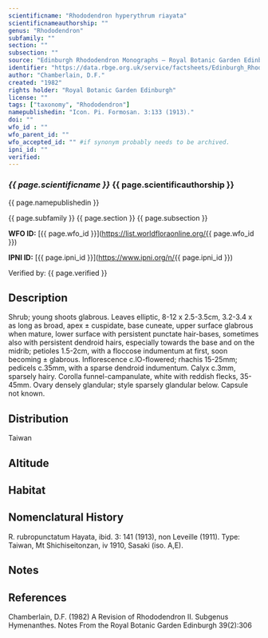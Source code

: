 ```yaml
---
scientificname: "Rhododendron hyperythrum riayata"
scientificnameauthorship: ""
genus: "Rhododendron"
subfamily: ""
section: ""
subsection: ""
source: "Edinburgh Rhododendron Monographs – Royal Botanic Garden Edinburgh"
identifier: "https://data.rbge.org.uk/service/factsheets/Edinburgh_Rhododendron_Monographs.xhtml"
author: "Chamberlain, D.F."
created: "1982"
rights holder: "Royal Botanic Garden Edinburgh"
license: ""
tags: ["taxonomy", "Rhododendron"]
namepublishedin: "Icon. Pi. Formosan. 3:133 (1913)."
doi: ""
wfo_id : ""
wfo_parent_id: ""
wfo_accepted_id: "" #if synonym probably needs to be archived.                      
ipni_id: ""
verified:
---
```

### _{{ page.scientificname }}_ {{ page.scientificauthorship }}
 {{ page.namepublishedin }}

{{ page.subfamily }} {{ page.section }} {{ page.subsection }}

**WFO ID:** [{{ page.wfo_id }}](https://list.worldfloraonline.org/{{ page.wfo_id }})

**IPNI ID:** [{{ page.ipni_id }}](https://www.ipni.org/n/{{ page.ipni_id }})

Verified by: {{ page.verified }}



## Description
Shrub; young shoots glabrous. Leaves elliptic, 8-12 x 2.5-3.5cm, 3.2-3.4 x as long as broad, apex ± cuspidate, base cuneate, upper surface glabrous when mature, lower surface with persistent punctate hair-bases, sometimes also with persistent dendroid hairs, especially towards the base and on the midrib; petioles 1.5-2cm, with a floccose indumentum at first, soon becoming ± glabrous. Inflorescence c.lO-flowered; rhachis 15-25mm; pedicels c.35mm, with a sparse dendroid indumentum. Calyx c.3mm, sparsely hairy. Corolla funnel-campanulate, white with reddish flecks, 35-45mm. Ovary densely glandular; style sparsely glandular below. Capsule not known.

## Distribution
Taiwan

## Altitude


## Habitat


## Nomenclatural History
R. rubropunctatum Hayata, ibid. 3: 141 (1913), non Leveille (1911). Type: Taiwan, Mt Shichiseitonzan, iv 1910, Sasaki (iso. A,E).
                       
## Notes


## References

Chamberlain, D.F. (1982) A Revision of Rhododendron II. Subgenus Hymenanthes. Notes From the Royal Botanic Garden Edinburgh 39(2):306
